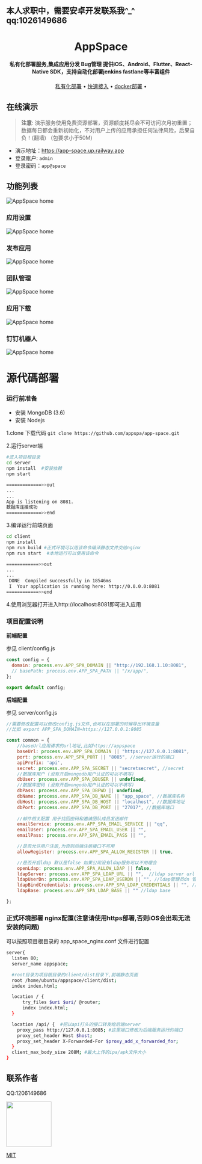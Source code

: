 ## 本人求职中，需要安卓开发联系我^_^  qq:1026149686

<div align='center'>

  <h1>AppSpace</h1>

  <h4>
    私有化部署服务,集成应用分发 Bug管理 提供iOS、Android、Flutter、React-Native SDK，支持自动化部署jenkins fastlane等丰富组件 
  </h4>

  <div>
    <a href="https://appspa.github.io/">私有化部署</a> •
    <a href="https://appspa.github.io/docs/developer-guide">快速接入</a> •
    <a href="https://github.com/appspa/app-space-docker">docker部署</a> •
  </div>
</div>

## 在线演示
> **注意**: 演示服务使用免费资源部署，资源额度耗尽会不可访问次月初重置；数据每日都会重新初始化，不对用户上传的应用承担任何法律风险，后果自负！(翻墙)
（包要求小于50M)
- 演示地址：https://app-space.up.railway.app
- 登录账户: `admin`
- 登录密码：`app@space`

## 功能列表

![AppSpace home](https://github.com/appspa/appspa.github.io/blob/main/static/img/img_6.png)
### 应用设置
![AppSpace home](https://github.com/appspa/appspa.github.io/blob/main/static/img/img_4.png)
### 发布应用
![AppSpace home](https://github.com/appspa/appspa.github.io/blob/main/static/img/img_5.png)
### 团队管理
![AppSpace home](https://github.com/appspa/appspa.github.io/blob/main/static/img/img_3.png)
### 应用下载
![AppSpace home](https://github.com/appspa/appspa.github.io/blob/main/static/img/img_2.png)
### 钉钉机器人
![AppSpace home](https://github.com/appspa/appspa.github.io/blob/main/static/img/img_1.png)

# 源代碼部署


### 运行前准备

* 安装 MongoDB (3.6)
* 安装 Nodejs


1.clone 下载代码 `git clone https://github.com/appspa/app-space.git`

2.运行server端

```bash
#进入项目根目录
cd server
npm install  #安装依赖
npm start

=============>>out
...
...
App is listening on 8081.
数据库连接成功
=============>>end
```

3.编译运行前端页面

```Bash
cd client
npm install
npm run build #正式环境可以用该命令编译静态文件交给nginx
npm run start  #本地运行可以使用该命令

============>>out
...
...
 DONE  Compiled successfully in 18546ms                                                
 I  Your application is running here: http://0.0.0.0:8081
============>>end
```

4.使用浏览器打开进入http://localhost:8081即可进入应用




### 项目配置说明

**前端配置**

参见 client/config.js
```javascript
const config = {
  domain: process.env.APP_SPA_DOMAIN || "http://192.168.1.10:8081",
  // basePath: process.env.APP_SPA_PATH || "/x/app/",
};

export default config;

```

**后端配置**

参见 server/config.js

```javascript
//需要修改配置可以修改config.js文件,也可以在部署的时候导出环境变量
//比如 export APP_SPA_DOMAIN=https://127.0.0.1:8085

const common = {
    //baseUrl应用请求的url地址,比如https://appspace
    baseUrl: process.env.APP_SPA_DOMAIN || "https://127.0.0.1:8081", 
    port: process.env.APP_SPA_PORT || "8085", //server运行的端口
    apiPrefix: 'api',
    secret: process.env.APP_SPA_SECRET || "secretsecret", //secret
    //数据库用户 (没有开启mongodb用户认证的可以不填写)
    dbUser: process.env.APP_SPA_DBUSER || undefined,  
    //数据库密码 (没有开启mongodb用户认证的可以不填写)
    dbPass: process.env.APP_SPA_DBPWD || undefined,  
    dbName: process.env.APP_SPA_DB_NAME || "app_space", //数据库名称
    dbHost: process.env.APP_SPA_DB_HOST || "localhost", //数据库地址
    dbPort: process.env.APP_SPA_DB_PORT || "27017", //数据库端口
	
    //邮件相关配置 用于找回密码和邀请团队成员发送邮件
    emailService: process.env.APP_SPA_EMAIL_SERVICE || "qq", 
    emailUser: process.env.APP_SPA_EMAIL_USER || "", 
    emailPass: process.env.APP_SPA_EMAIL_PASS || "",

    //是否允许用户注册,为否则后端注册接口不可用
    allowRegister: process.env.APP_SPA_ALLOW_REGISTER || true, 

    //是否开启ldap 默认是false 如果公司没有ldap服务可以不用理会
    openLdap: process.env.APP_SPA_ALLOW_LDAP || false, 
    ldapServer: process.env.APP_SPA_LDAP_URL || "",  //ldap server url
    ldapUserDn: process.env.APP_SPA_LDAP_USERDN || "", //ldap管理员dn 管理员用户名
    ldapBindCredentials: process.env.APP_SPA_LDAP_CREDENTIALS || "", //ldap管理员密码
    ldapBase: process.env.APP_SPA_LDAP_BASE || "" //ldap base

};
```





### 正式环境部署 nginx配置(注意请使用https部署,否则iOS会出现无法安装的问题)

可以按照项目根目录的 app_space_nginx.conf 文件进行配置

```bash
server{
  listen 80;
  server_name appspace;

  #root目录为项目根目录的client/dist目录下,前端静态页面
  root /home/ubuntu/appspace/client/dist;
  index index.html;

  location / {
      try_files $uri $uri/ @router;
      index index.html;
  }

  location /api/ {  #把以api打头的接口转发给后端server
    proxy_pass http://127.0.0.1:8085; #这里端口修改为后端服务运行的端口
    proxy_set_header Host $host;
    proxy_set_header X-Forwarded-For $proxy_add_x_forwarded_for;
  }
  client_max_body_size 208M; #最大上传的ipa/apk文件大小
}
```
[//]: # ()
[//]: # (## 在线演示)

[//]: # ()
[//]: # (## 发布协议)
## 联系作者
QQ:1206149686

<img src="https://github.com/appspa/appspa.github.io/blob/main/static/img/qq.png" height=120/>

[MIT][mit-link]


[app-space-ios-sdk]: https://github.com/appspa/app-space-ios-sdk
[app-space-android-sdk]: https://github.com/appspa/app-space-android-sdk
[fastlane-plugin-app-space]: https://github.com/appspa/fastlane-plugin-app-space
[mit-link]: https://github.com/appspa/app-space/blob/develop/CHANGELOG.md
